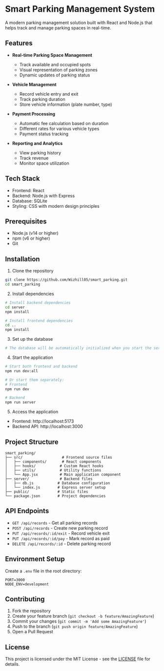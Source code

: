 # Smart Parking Management System

A modern parking management solution built with React and Node.js that helps track and manage parking spaces in real-time.

## Features

- **Real-time Parking Space Management**
  - Track available and occupied spots
  - Visual representation of parking zones
  - Dynamic updates of parking status

- **Vehicle Management**
  - Record vehicle entry and exit
  - Track parking duration
  - Store vehicle information (plate number, type)

- **Payment Processing**
  - Automatic fee calculation based on duration
  - Different rates for various vehicle types
  - Payment status tracking

- **Reporting and Analytics**
  - View parking history
  - Track revenue
  - Monitor space utilization

## Tech Stack

- Frontend: React
- Backend: Node.js with Express
- Database: SQLite
- Styling: CSS with modern design principles

## Prerequisites

- Node.js (v14 or higher)
- npm (v6 or higher)
- Git

## Installation

1. Clone the repository
```bash
git clone https://github.com/Wizhill05/smart_parking.git
cd smart_parking
```

2. Install dependencies
```bash
# Install backend dependencies
cd server
npm install

# Install frontend dependencies
cd ..
npm install
```

3. Set up the database
```bash
# The database will be automatically initialized when you start the server
```

4. Start the application
```bash
# Start both frontend and backend
npm run dev:all

# Or start them separately:
# Frontend
npm run dev

# Backend
npm run server
```

5. Access the application
- Frontend: http://localhost:5173
- Backend API: http://localhost:3000

## Project Structure

```
smart_parking/
├── src/                  # Frontend source files
│   ├── components/       # React components
│   ├── hooks/           # Custom React hooks
│   ├── utils/           # Utility functions
│   └── App.jsx          # Main application component
├── server/              # Backend files
│   ├── db.js           # Database configuration
│   └── index.js        # Express server setup
├── public/             # Static files
└── package.json        # Project dependencies
```

## API Endpoints

- `GET /api/records` - Get all parking records
- `POST /api/records` - Create new parking record
- `PUT /api/records/:id/exit` - Record vehicle exit
- `PUT /api/records/:id/pay` - Mark record as paid
- `DELETE /api/records/:id` - Delete parking record

## Environment Setup

Create a `.env` file in the root directory:
```env
PORT=3000
NODE_ENV=development
```

## Contributing

1. Fork the repository
2. Create your feature branch (`git checkout -b feature/AmazingFeature`)
3. Commit your changes (`git commit -m 'Add some AmazingFeature'`)
4. Push to the branch (`git push origin feature/AmazingFeature`)
5. Open a Pull Request

## License

This project is licensed under the MIT License - see the [LICENSE](LICENSE) file for details.
